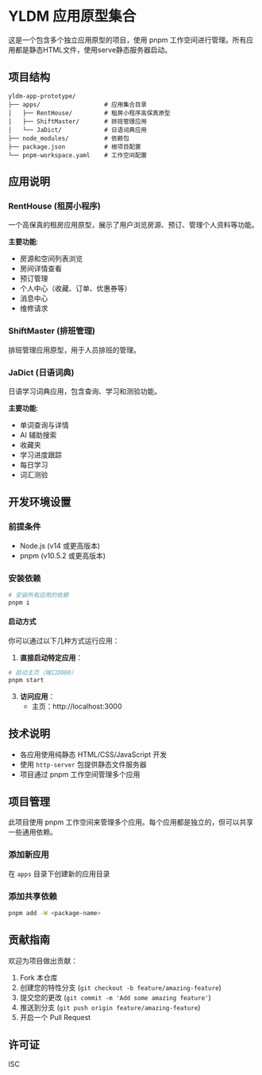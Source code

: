 # YLDM 应用原型集合

这是一个包含多个独立应用原型的项目，使用 pnpm 工作空间进行管理。所有应用都是静态HTML文件，使用serve静态服务器启动。

## 项目结构

```
yldm-app-prototype/
├── apps/                  # 应用集合目录
│   ├── RentHouse/         # 租房小程序高保真原型
│   ├── ShiftMaster/       # 排班管理应用
│   └── JaDict/            # 日语词典应用
├── node_modules/          # 依赖包
├── package.json           # 根项目配置
└── pnpm-workspace.yaml    # 工作空间配置
```

## 应用说明

### RentHouse (租房小程序)

一个高保真的租房应用原型，展示了用户浏览房源、预订、管理个人资料等功能。

**主要功能**:
- 房源和空间列表浏览
- 房间详情查看
- 预订管理
- 个人中心（收藏、订单、优惠券等）
- 消息中心
- 维修请求

### ShiftMaster (排班管理)

排班管理应用原型，用于人员排班的管理。

### JaDict (日语词典)

日语学习词典应用，包含查询、学习和测验功能。

**主要功能**:
- 单词查询与详情
- AI 辅助搜索
- 收藏夹
- 学习进度跟踪
- 每日学习
- 词汇测验

## 开发环境设置

### 前提条件

- Node.js (v14 或更高版本)
- pnpm (v10.5.2 或更高版本)

### 安装依赖

```bash
# 安装所有应用的依赖
pnpm i
```

#### 启动方式

你可以通过以下几种方式运行应用：

1. **直接启动特定应用**：
```bash
# 启动主页（端口3000）
pnpm start
```

3. **访问应用**：
   - 主页：http://localhost:3000

## 技术说明

- 各应用使用纯静态 HTML/CSS/JavaScript 开发
- 使用 `http-server` 包提供静态文件服务器
- 项目通过 pnpm 工作空间管理多个应用

## 项目管理

此项目使用 pnpm 工作空间来管理多个应用。每个应用都是独立的，但可以共享一些通用依赖。

### 添加新应用
在 `apps` 目录下创建新的应用目录

### 添加共享依赖

```bash
pnpm add -W <package-name>
```

## 贡献指南

欢迎为项目做出贡献：

1. Fork 本仓库
2. 创建您的特性分支 (`git checkout -b feature/amazing-feature`)
3. 提交您的更改 (`git commit -m 'Add some amazing feature'`)
4. 推送到分支 (`git push origin feature/amazing-feature`)
5. 开启一个 Pull Request

## 许可证

ISC 